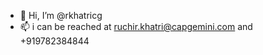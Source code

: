 - 👋 Hi, I’m @rkhatricg
- 📫 i can be reached at ruchir.khatri@capgemini.com and +919782384844

<!---
rkhatricg/rkhatricg is a ✨ special ✨ repository because its `README.md` (this file) appears on your GitHub profile.
You can click the Preview link to take a look at your changes.
--->
